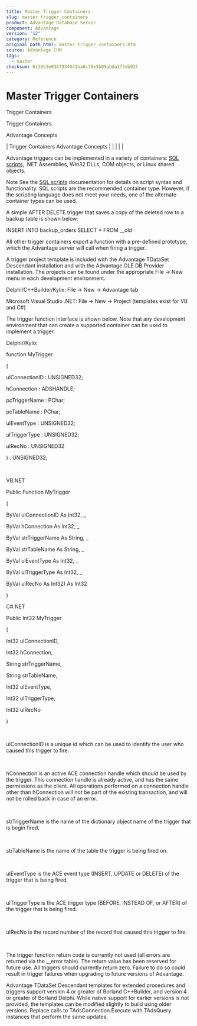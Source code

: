 ```yaml
---
title: Master Trigger Containers
slug: master_trigger_containers
product: Advantage Database Server
component: Advantage
version: "12"
category: Reference
original_path_html: master_trigger_containers.htm
source: Advantage CHM
tags:
  - master
checksum: 6130b3e0367934041ba6c70e5b09abda1f3db92f
---
```


# Master Trigger Containers

Trigger Containers

Trigger Containers

Advantage Concepts

| Trigger Containers  Advantage Concepts |  |  |  |  |

Advantage triggers can be implemented in a variety of containers: [SQL scripts](master_sql_script_overview.md), .NET Assemblies, Win32 DLLs, COM objects, or Linux shared objects.

Note See the [SQL scripts](master_sql_script_overview.md) documentation for details on script syntax and functionality. SQL scripts are the recommended container type. However, if the scripting language does not meet your needs, one of the alternate container types can be used.

A simple AFTER DELETE trigger that saves a copy of the deleted row to a backup table is shown below:

INSERT INTO backup\_orders SELECT \* FROM \_\_old

All other trigger containers export a function with a pre-defined prototype, which the Advantage server will call when firing a trigger.

A trigger project template is included with the Advantage TDataSet Descendant installation and with the Advantage OLE DB Provider installation. The projects can be found under the appropriate File -> New menu in each development environment.

Delphi/C++Builder/Kylix: File -> New -> Advantage tab

Microsoft Visual Studio .NET: File -> New -> Project (templates exist for VB and C#)

The trigger function interface is shown below. Note that any development environment that can create a supported container can be used to implement a trigger.

Delphi//Kylix

function MyTrigger

(

ulConnectionID : UNSIGNED32;

hConnection : ADSHANDLE;

pcTriggerName : PChar;

pcTableName : PChar;

ulEventType : UNSIGNED32;

ulTriggerType : UNSIGNED32;

ulRecNo : UNSIGNED32

) : UNSIGNED32;

 

VB.NET

Public Function MyTrigger

(

ByVal ulConnectionID As Int32, \_

ByVal hConnection As Int32, \_

ByVal strTriggerName As String, \_

ByVal strTableName As String, \_

ByVal ulEventType As Int32, \_

ByVal ulTriggerType As Int32, \_

ByVal ulRecNo As Int32) As Int32

)

C#.NET

Public Int32 MyTrigger

(

Int32 ulConnectionID,

Int32 hConnection,

String strTriggerName,

String strTableName,

Int32 ulEventType,

Int32 ulTriggerType,

Int32 ulRecNo

)

 

ulConnectionID is a unique id which can be used to identify the user who caused this trigger to fire.

 

hConnection is an active ACE connection handle which should be used by the trigger. This connection handle is already active, and has the same permissions as the client. All operations performed on a connection handle other than hConnection will not be part of the existing transaction, and will not be rolled back in case of an error.

 

strTriggerName is the name of the dictionary object name of the trigger that is begin fired.

 

strTableName is the name of the table the trigger is being fired on.

 

ulEventType is the ACE event type (INSERT, UPDATE or DELETE) of the trigger that is being fired.

 

ulTriggerType is the ACE trigger type (BEFORE, INSTEAD OF, or AFTER) of the trigger that is being fired.

 

ulRecNo is the record number of the record that caused this trigger to fire.

 

The trigger function return code is currently not used (all errors are returned via the \_\_error table). The return value has been reserved for future use. All triggers should currently return zero. Failure to do so could result in trigger failures when upgrading to future versions of Advantage.

Advantage TDataSet Descendant templates for extended procedures and triggers support version 4 or greater of Borland C++Builder, and version 4 or greater of Borland Delphi. While native support for earlier versions is not provided, the templates can be modified slightly to build using older versions. Replace calls to TAdsConnection.Execute with TAdsQuery instances that perform the same updates.
